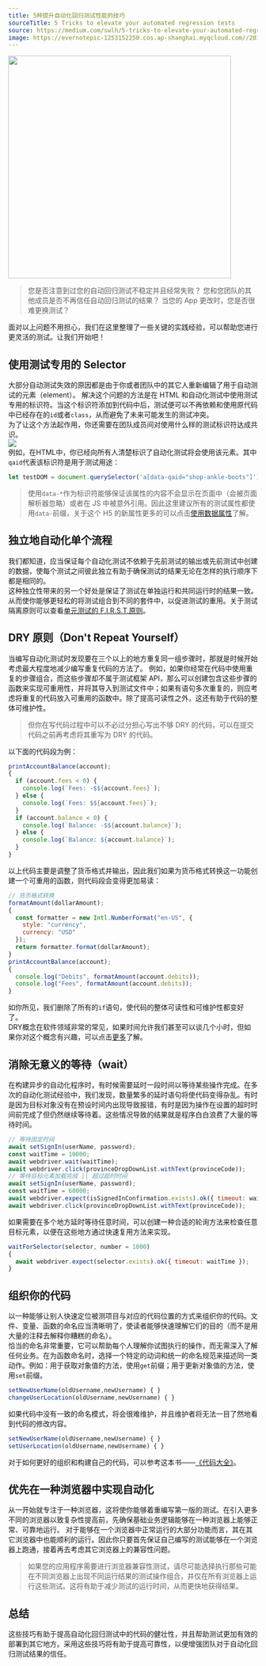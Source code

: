 ```yaml
---
title: 5种提升自动化回归测试性能的技巧
sourceTitle: 5 Tricks to elevate your automated regression tests
source: https://medium.com/swlh/5-tricks-to-elevate-your-automated-regression-tests-762f437c55e6
image: https://evernotepic-1253152250.cos.ap-shanghai.myqcloud.com//20191023155334.png
---
```


<img src="https://evernotepic-1253152250.cos.ap-shanghai.myqcloud.com//20191023155334.png" width=450px>

> 您是否注意到过您的自动回归测试不稳定并且经常失败？
> 您和您团队的其他成员是否不再信任自动回归测试的结果？
> 当您的 App 更改时，您是否很难更换测试？

面对以上问题不用担心，我们在这里整理了一些关键的实践经验，可以帮助您进行更灵活的测试。让我们开始吧！

## 使用测试专用的 Selector
大部分自动测试失效的原因都是由于你或者团队中的其它人重新编辑了用于自动测试的元素（element）。
解决这个问题的方法是在 HTML 和自动化测试中使用测试专用的标识符。当这个标识符添加到代码中后，测试便可以不再依赖和使用原代码中已经存在的`id`或者`class`，从而避免了未来可能发生的测试冲突。  
为了让这个方法起作用，你还需要在团队成员间对使用什么样的测试标识符达成共识。  
![](https://evernotepic-1253152250.cos.ap-shanghai.myqcloud.com//20191023160605.png)  
例如，在HTML中，你已经向所有人清楚标识了自动化测试将会使用该元素。其中`qaid`代表该标识符是用于测试用途：
```js
let testDOM = document.querySelector('a[data-qaid="shop-ankle-boots"]');
```
> 使用`data-*`作为标识符能够保证该属性的内容不会显示在页面中（会被页面解析器忽略）或者在 JS 中被意外引用。因此这里建议所有的测试属性都使用`data-`前缀，关于这个 H5 的新属性更多的可以点击[使用数据属性](https://developer.mozilla.org/zh-CN/docs/Web/Guide/HTML/Using_data_attributes)了解。

## 独立地自动化单个流程
我们都知道，应当保证每个自动化测试不依赖于先前测试的输出或先前测试中创建的数据，使每个测试之间彼此独立有助于确保测试的结果无论在怎样的执行顺序下都是相同的。  
这种独立性带来的另一个好处是保证了测试在单独运行和共同运行时的结果一致。从而使你能够更轻松的将测试组合到不同的套件中，以促进测试的重用。关于测试隔离原则可以查看[单元测试的 F.I.R.S.T.原则](https://github.com/ghsukumar/SFDC_Best_Practices/wiki/F.I.R.S.T-Principles-of-Unit-Testing#isolatedindependent)。  

## DRY 原则（Don't Repeat Yourself）
当编写自动化测试时发现要在三个以上的地方重复同一组步骤时，那就是时候开始考虑最大程度地减少编写重复代码的方法了。
例如，如果你经常在代码中使用重复的步骤组合，而这些步骤却不属于测试框架 API，那么可以创建包含这些步骤的函数来实现可重用性，并将其导入到测试文件中；如果有语句多次重复的，则应考虑将重复的代码放入可重用的函数中。除了提高可读性之外，这还有助于代码的整体可维护性。

> 但你在写代码过程中可以不必过分担心写出不够 DRY 的代码，可以在提交代码之前再考虑将其重写为 DRY 的代码。

以下面的代码段为例：
```js
printAccountBalance(account);
{
  if (account.fees < 0) {
    console.log(`Fees: -$${account.fees}`);
  } else {
    console.log(`Fees: $${account.fees}`);
  }
  if (account.balance < 0) {
    console.log(`Balance: -$${account.balance}`);
  } else {
    console.log(`Balance: ${account.balance}`);
  }
}
```

以上代码主要是调整了货币格式并输出，因此我们如果为货币格式转换这一功能创建一个可重用的函数，则代码段会变得更加易读：
```js
// 货币格式转换
formatAmount(dollarAmount);
{
  const formatter = new Intl.NumberFormat("en-US", {
    style: "currency",
    currency: "USD"
  });
  return formatter.format(dollarAmount);
}
printAccountBalance(account);
{
  console.log("Debits", formatAmount(account.debits));
  console.log("Fees", formatAmount(account.debits));
}
```
如你所见，我们删除了所有的`if`语句，使代码的整体可读性和可维护性都变好了。  
DRY概念在软件领域非常的常见，如果时间允许我们甚至可以谈几个小时，但如果你对这个概念有兴趣，可以点击[更多](https://blog.csdn.net/flysnowjava/article/details/80604291)了解。

## 消除无意义的等待（wait）
在构建异步的自动化程序时，有时候需要延时一段时间以等待某些操作完成。在多次的自动化测试经验中，我们发现，数量繁多的延时语句将使代码变得杂乱。有时是因为目标对象没有在预设时间内出现导致报错，有时是因为操作在设置的超时时间前完成了但仍然继续等待着。这些情况导致的结果就是程序白白浪费了大量的等待时间。
```js
// 等待固定时间
await setSignIn(userName, password);
const waitTime = 10000;
await webdriver.wait(waitTime);
await webdriver.click(provinceDropDownList.withText(provinceCode));
// 等待目标元素加载完成 || 超过超时时间
await setSignIn(userName, password);
const waitTime = 60000;
await webdriver.expect(isSignedInConfirmation.exists).ok({ timeout: waitTime });
await webdriver.click(provinceDropDownList.withText(provinceCode));
```

如果需要在多个地方延时等待任意时间，可以创建一种合适的轮询方法来检查任意目标元素，以便在这些地方通过快速复用方法来实现。
```js
waitForSelector(selector, number = 1000) 
{ 
  await webdriver.expect(selector.exists).ok({ timeout: waitTime });
}
```

## 组织你的代码
以一种能够让别人快速定位被测项目与对应的代码位置的方式来组织你的代码。文件、变量、函数的命名应当清晰明了，使读者能够快速理解它们的目的（而不是用大量的注释去解释你糟糕的命名）。  
恰当的命名非常重要，它可以帮助每个人理解你试图执行的操作，而无需深入了解任何业务。在为函数命名时，选择一个特定的动词和统一的命名规范来描述同一类动作。例如：用于获取对象值的方法，使用`get`前缀；用于更新对象值的方法，使用`set`前缀。
```js
setNewUserName(oldUsername,newUsername) { } 
changeUserLocation(oldUsername,newUsername) { }
```

如果代码中没有一致的命名模式，将会很难维护，并且维护者将无法一目了然地看到代码的修改内容。  
```js
setNewUserName(oldUsername,newUsername) { } 
setUserLocation(oldUsername,newUsername) { }
```

对于如何更好的组织和构建自己的代码，可以参考这本书——[《代码大全》](https://book.douban.com/subject/1477390//)。

## 优先在一种浏览器中实现自动化
从一开始就专注于一种浏览器，这将使你能够着重编写第一版的测试。在引入更多不同的浏览器以致复杂性提高前，先确保基础业务逻辑能够在一种浏览器上能够正常、可靠地运行。
对于能够在一个浏览器中正常运行的大部分功能而言，其在其它浏览器中也能顺利的运行。因此你只要首先保证自己编写的测试能够在一个浏览器上跑通，接着再去考虑其它浏览器上的兼容性问题。
> 如果您的应用程序需要进行浏览器兼容性测试，请尽可能选择执行那些可能在不同浏览器上出现不同运行结果的测试操作组合，并仅在所有浏览器上运行这些测试。这将有助于减少测试的运行时间，从而更快地获得结果。

## 总结
这些技巧有助于提高自动化回归测试中的代码的健壮性，并且帮助测试更加有效的部署到其它地方。采用这些技巧将有助于提高可靠性，以便增强团队对于自动化回归测试结果的信任。
